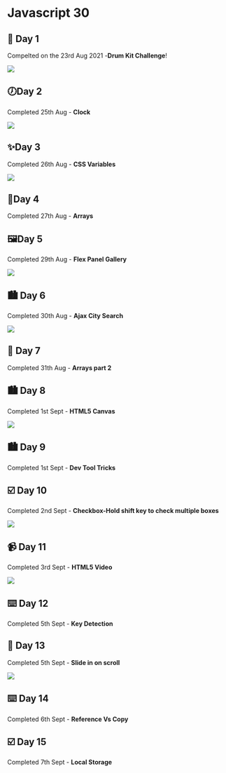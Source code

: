 # Javascript 30

## 🥁 Day 1

Compelted on the 23rd Aug 2021 -**Drum Kit Challenge**!

![](Day1/drumkit.JPG)

## 🕖Day 2

Completed 25th Aug - **Clock**

![](Day2/clock.JPG)

## ✨Day 3

Completed 26th Aug - **CSS Variables**

![](Day3/variables.JPG)

## 📇Day 4

Completed 27th Aug - **Arrays**

## 🖼️Day 5

Completed 29th Aug - **Flex Panel Gallery**

![](Day5/flex.JPG)

## 🏙️ Day 6

Completed 30th Aug - **Ajax City Search**

![](Day6/city.JPG)

## 📇 Day 7

Completed 31th Aug - **Arrays part 2**

## 🏙️ Day 8

Completed 1st Sept - **HTML5 Canvas**

![](Day8/canva.JPG)

## 🏙️ Day 9

Completed 1st Sept - **Dev Tool Tricks**

## ☑️ Day 10

Completed 2nd Sept - **Checkbox-Hold shift key to check multiple boxes**

![](Day10/checkbox.JPG)

## 📹 Day 11

Completed 3rd Sept - **HTML5 Video**

![](Day11/html5.JPG)

## ⌨️ Day 12

Completed 5th Sept - **Key Detection**

## 📇 Day 13

Completed 5th Sept - **Slide in on scroll**

![](Day13/scroll.gif)

## ⌨️ Day 14

Completed 6th Sept - **Reference Vs Copy**

## ☑️ Day 15

Completed 7th Sept - **Local Storage**
